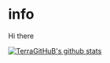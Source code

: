# info
Hi there

[![TerraGitHuB's github stats](https://github-readme-stats.vercel.app/api?username=TerraGitHuB&?theme=dark&show_icons=True)](https://github.com/anuraghazra/github-readme-stats)
